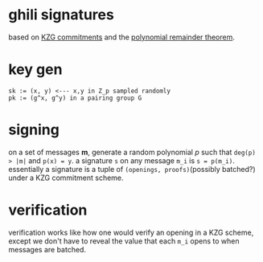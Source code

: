 # ghili signatures

based on [KZG commitments](https://alinush.github.io/2020/05/06/kzg-polynomial-commitments.html) and the [polynomial remainder theorem](https://en.wikipedia.org/wiki/Polynomial_remainder_theorem).

# key gen
```
sk := (x, y) <--- x,y in Z_p sampled randomly
pk := (g^x, g^y) in a pairing group G
```

# signing
on a set of messages **m**, generate a random polynomial *p* such that `deg(p) > |m|` and `p(x) = y`. a signature `s` on any message `m_i` is `s = p(m_i)`.
essentially a signature is a tuple of `(openings, proofs)`(possibly batched?) under a KZG commitment scheme.

# verification
verification works like how one would verify an opening in a KZG scheme, except we don't have to reveal the value that each `m_i` opens to when messages are batched.
